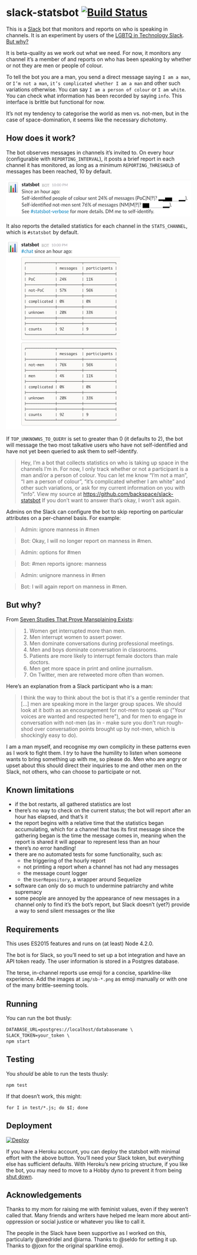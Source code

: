 # slack-statsbot [![Build Status](https://travis-ci.org/backspace/slack-statsbot.svg)](https://travis-ci.org/backspace/slack-statsbot)

This is a [Slack](https://slack.com) bot that monitors and reports on who is speaking in channels. It is an experiment by users of the [LGBTQ in Technology Slack](http://lgbtq.technology/). [But why?](#but-why)

It is beta-quality as we work out what we need. For now, it monitors any channel it’s a member of and reports on who has been speaking by whether or not they are men or people of colour.

To tell the bot you are a man, you send a direct message saying `I am a man`, or `I’m not a man`, `it’s complicated whether I am a man` and other such variations otherwise. You can say `I am a person of colour` or `I am white`. You can check what information has been recorded by saying `info`. This interface is brittle but functional for now.

It’s not my tendency to categorise the world as men vs. not-men, but in the case of space-domination, it seems like the necessary dichotomy.

## How does it work?

The bot observes messages in channels it’s invited to. On every hour (configurable with `REPORTING_INTERVAL`), it posts a brief report in each channel it has monitored, as long as a minimum `REPORTING_THRESHOLD` of messages has been reached, 10 by default.

![Example terse report](img/terse-example.png)

It also reports the detailed statistics for each channel in the `STATS_CHANNEL`, which is `#statsbot` by default.

![Example verbose report](img/verbose-example.png)

If `TOP_UNKNOWNS_TO_QUERY` is set to greater than 0 (it defaults to 2), the bot will message the two most talkative users who have not self-identified and have not yet been queried to ask them to self-identify.

> Hey, I’m a bot that collects statistics on who is taking up space in the channels I’m in. For now, I only track whether or not a participant is a man and/or a person of colour. You can let me know “I’m not a man”, “I am a person of colour”, “it’s complicated whether I am white” and other such variations, or ask for my current information on you with “info”. View my source at https://github.com/backspace/slack-statsbot If you don’t want to answer that’s okay, I won’t ask again.

Admins on the Slack can configure the bot to skip reporting on particular attributes on a per-channel basis. For example:

> Admin: ignore manness in #men

> Bot: Okay, I will no longer report on manness in #men.

> Admin: options for #men

> Bot: #men reports ignore: manness

> Admin: unignore manness in #men

> Bot: I will again report on manness in #men.

## But why?

From [Seven Studies That Prove Mansplaining Exists](http://bitchmagazine.org/post/seven-studies-proving-mansplaining-exists):

> 1. Women get interrupted more than men.
> 2. Men interrupt women to assert power.
> 3. Men dominate conversations during professional meetings.
> 4. Men and boys dominate conversation in classrooms.
> 5. Patients are more likely to interrupt female doctors than male doctors.
> 6. Men get more space in print and online journalism.
> 7. On Twitter, men are retweeted more often than women.

Here’s an explanation from a Slack participant who is a man:

> I think the way to think about the bot is that it's a gentle reminder that […] men are speaking more in the larger group spaces. We should look at it both as an encouragement for not-men to speak up ("Your voices are wanted and respected here"), and for men to engage in conversation with not-men (as in - make sure you don't run rough-shod over conversation points brought up by not-men, which is shockingly easy to do).

I am a man myself, and recognise my own complicity in these patterns even as I work to fight them. I *try* to have the humility to listen when someone wants to bring something up with me, so please do. Men who are angry or upset about this should direct their inquiries to me and other men on the Slack, not others, who can choose to participate or not.

## Known limitations

* if the bot restarts, all gathered statistics are lost
* there’s no way to check on the current status; the bot will report after an hour has elapsed, and that’s it
* the report begins with a relative time that the statistics began accumulating, which for a channel that has its first message since the gathering began is the time the message comes in, meaning when the report is shared it will appear to represent less than an hour
* there’s *no* error handling!
* there are no automated tests for some functionality, such as:
  * the triggering of the hourly report
  * not printing a report when a channel has not had any messages
  * the message count logger
  * the `UserRepository`, a wrapper around Sequelize
* software can only do so much to undermine patriarchy and white supremacy
* some people are annoyed by the appearance of new messages in a channel only to find it’s the bot’s report, but Slack doesn’t (yet?) provide a way to send silent messages or the like

## Requirements

This uses ES2015 features and runs on (at least) Node 4.2.0.

The bot is for Slack, so you’ll need to set up a bot integration and have an API token ready. The user information is stored in a Postgres database.

The terse, in-channel reports use emoji for a concise, sparkline-like experience. Add the images at `img/sb-*.png` as emoji manually or with one of the many brittle-seeming tools.

## Running

You can run the bot thusly:

    DATABASE_URL=postgres://localhost/databasename \
    SLACK_TOKEN=your_token \
    npm start

## Testing

You *should* be able to run the tests thusly:

    npm test

If that doesn’t work, this might:

    for I in test/*.js; do $I; done

## Deployment

[![Deploy](https://www.herokucdn.com/deploy/button.png)](https://heroku.com/deploy?template=https://github.com/backspace/slack-statsbot/tree/primary)

If you have a Heroku account, you can deploy the statsbot with minimal effort with the above button. You’ll need your Slack token, but everything else has sufficient defaults. With Heroku’s new pricing structure, if you like the bot, you may need to move to a Hobby dyno to prevent it from being [shut down](https://devcenter.heroku.com/articles/free-dyno-hours).

## Acknowledgements

Thanks to my mom for raising me with feminist values, even if they weren’t called that. Many friends and writers have helped me learn more about anti-oppression or social justice or whatever you like to call it.

The people in the Slack have been supportive as I worked on this, particularly @aredridel and @iarna. Thanks to @seldo for setting it up. Thanks to @joxn for the original sparkline emoji.
